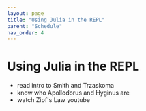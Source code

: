 ```yaml
---
layout: page
title: "Using Julia in the REPL"
parent: "Schedule"
nav_order: 4
---
```


# Using Julia in the REPL

- read intro to Smith and Trzaskoma
- know who Apollodorus and Hyginus are
- watch Zipf's Law youtube